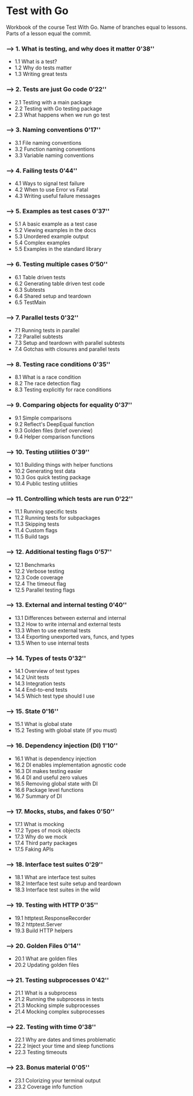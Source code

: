 # Test with Go
Workbook of the course Test With Go.
Name of branches equal to lessons. Parts of a lesson equal the commit.

### —> 1. What is testing, and why does it matter 0'38''
- 1.1 What is a test?
- 1.2 Why do tests matter
- 1.3 Writing great tests

### —> 2. Tests are just Go code 0'22''
- 2.1 Testing with a main package
- 2.2 Testing with Go testing package
- 2.3 What happens when we run go test

### —> 3. Naming conventions 0'17''
- 3.1 File naming conventions
- 3.2 Function naming conventions
- 3.3 Variable naming conventions

### —> 4. Failing tests 0'44''
- 4.1 Ways to signal test failure
- 4.2 When to use Error vs Fatal
- 4.3 Writing useful failure messages

### —> 5. Examples as test cases 0'37''
- 5.1 A basic example as a test case
- 5.2 Viewing examples in the docs
- 5.3 Unordered example output
- 5.4 Complex examples
- 5.5 Examples in the standard library

### —> 6. Testing multiple cases 0'50''
- 6.1 Table driven tests
- 6.2 Generating table driven test code
- 6.3 Subtests
- 6.4 Shared setup and teardown
- 6.5 TestMain

### —> 7. Parallel tests 0'32''
- 7.1 Running tests in parallel
- 7.2 Parallel subtests
- 7.3 Setup and teardown with parallel subtests
- 7.4 Gotchas with closures and parallel tests

### —> 8. Testing race conditions 0'35''
- 8.1 What is a race condition
- 8.2 The race detection flag
- 8.3 Testing explicitly for race conditions

### —> 9. Comparing objects for equality 0'37''
- 9.1 Simple comparisons
- 9.2 Reflect's DeepEqual function
- 9.3 Golden files (brief overview)
- 9.4 Helper comparison functions

### —> 10. Testing utilities 0'39''
- 10.1 Building things with helper functions
- 10.2 Generating test data
- 10.3 Gos quick testing package
- 10.4 Public testing utilities

### —> 11. Controlling which tests are run 0'22''
- 11.1 Running specific tests
- 11.2 Running tests for subpackages
- 11.3 Skipping tests
- 11.4 Custom flags
- 11.5 Build tags

### —> 12. Additional testing flags 0'57''
- 12.1 Benchmarks
- 12.2 Verbose testing
- 12.3 Code coverage
- 12.4 The timeout flag
- 12.5 Parallel testing flags

### —> 13. External and internal testing 0'40''
- 13.1 Differences between external and internal
- 13.2 How to write internal and external tests
- 13.3 When to use external tests
- 13.4 Exporting unexported vars, funcs, and types
- 13.5 When to use internal tests

### —> 14. Types of tests 0'32''
- 14.1 Overview of test types
- 14.2 Unit tests
- 14.3 Integration tests
- 14.4 End-to-end tests
- 14.5 Which test type should I use

### —> 15. State 0'16''
- 15.1 What is global state
- 15.2 Testing with global state (if you must)

### —> 16. Dependency injection (DI) 1'10''
- 16.1 What is dependency injection
- 16.2 DI enables implementation agnostic code
- 16.3 DI makes testing easier
- 16.4 DI and useful zero values
- 16.5 Removing global state with DI
- 16.6 Package level functions
- 16.7 Summary of DI

### —> 17. Mocks, stubs, and fakes 0'50''
- 17.1 What is mocking
- 17.2 Types of mock objects
- 17.3 Why do we mock
- 17.4 Third party packages
- 17.5 Faking APIs

### —> 18. Interface test suites 0'29''
- 18.1 What are interface test suites
- 18.2 Interface test suite setup and teardown
- 18.3 Interface test suites in the wild

### —> 19. Testing with HTTP 0'35''
- 19.1 httptest.ResponseRecorder
- 19.2 httptest.Server
- 19.3 Build HTTP helpers

### —> 20. Golden Files 0'14''
- 20.1 What are golden files
- 20.2 Updating golden files

### —> 21. Testing subprocesses 0'42''
- 21.1 What is a subprocess
- 21.2 Running the subprocess in tests
- 21.3 Mocking simple subprocesses
- 21.4 Mocking complex subprocesses

### —> 22. Testing with time 0'38''
- 22.1 Why are dates and times problematic
- 22.2 Inject your time and sleep functions
- 22.3 Testing timeouts

### —> 23. Bonus material 0'05''
- 23.1 Colorizing your terminal output
- 23.2 Coverage info function

